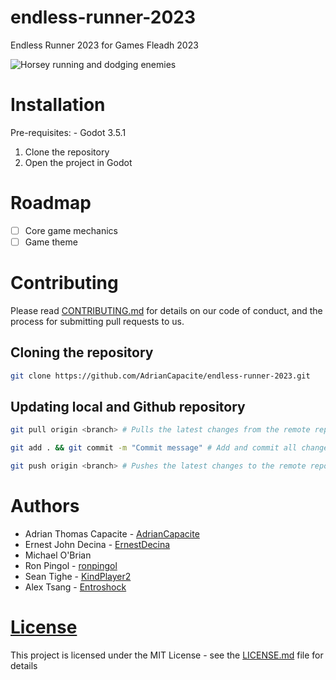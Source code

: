# endless-runner-2023
Endless Runner 2023 for Games Fleadh 2023
<!-- Add img below -->
![Horsey running and dodging enemies](assets/images/horsey.gif)

# Installation
Pre-requisites:
    - Godot 3.5.1

1. Clone the repository
2. Open the project in Godot

# Roadmap
- [ ] Core game mechanics
- [ ] Game theme

# Contributing
Please read [CONTRIBUTING.md](CONTRIBUTING.md) for details on our code of conduct, and the process for submitting pull requests to us.

## Cloning the repository
```bash
git clone https://github.com/AdrianCapacite/endless-runner-2023.git
```

## Updating local and Github repository
```bash
git pull origin <branch> # Pulls the latest changes from the remote repository

git add . && git commit -m "Commit message" # Add and commit all changes to the local repository

git push origin <branch> # Pushes the latest changes to the remote repository
```

# Authors
- Adrian Thomas Capacite - [AdrianCapacite](https://github.com/AdrianCapacite)
- Ernest John Decina - [ErnestDecina](https://github.com/ErnestDecina)
- Michael O'Brian
- Ron Pingol - [ronpingol](https://github.com/ronpingol)
- Sean Tighe - [KindPlayer2](https://github.com/KindPlayer2)
- Alex Tsang - [Entroshock](https://github.com/Entroshock)

# [License](LICENSE.md)
This project is licensed under the MIT License - see the [LICENSE.md](LICENSE.md) file for details
